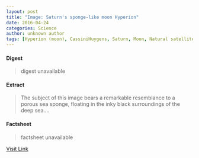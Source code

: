 ```yaml
---
layout: post
title: "Image: Saturn's sponge-like moon Hyperion"
date: 2016-04-24
categories: Science
author: unknown author
tags: [Hyperion (moon), CassiniHuygens, Saturn, Moon, Natural satellite, Mars, Gravity assist, Astronomy, Sun, Outer space, Planetary science, Solar System, Space science, Planets of the Solar System, Physical sciences, Bodies of the Solar System]
---
```



#### Digest
>digest unavailable

#### Extract
>The subject of this image bears a remarkable resemblance to a porous sea sponge, floating in the inky black surroundings of the deep sea....

#### Factsheet
>factsheet unavailable

[Visit Link](http://phys.org/news349429441.html)


